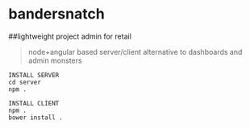 # bandersnatch

##lightweight project admin for retail

>node+angular based server/client alternative to dashboards and admin monsters

```
INSTALL SERVER
cd server
npm .
```



```
INSTALL CLIENT
npm .
bower install .
```